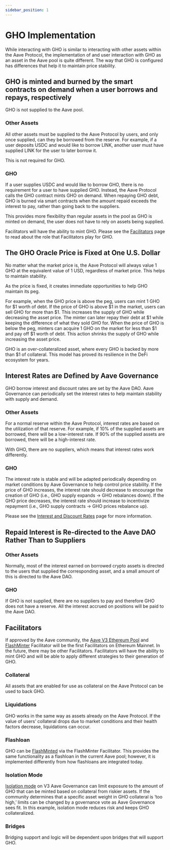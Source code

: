 ```yaml
---
sidebar_position: 1
---
```


# GHO Implementation

While interacting with GHO is similar to interacting with other assets within the Aave Protocol, the implementation of and user interaction with GHO as an asset in the Aave pool is quite different. The way that GHO is configured has differences that help it to maintain price stability.

## GHO is minted and burned by the smart contracts on demand when a user borrows and repays, respectively

GHO is not supplied to the Aave pool.

### Other Assets

All other assets must be supplied to the Aave Protocol by users, and only once supplied, can they be borrowed from the reserve. For example, if a user deposits USDC and would like to borrow LINK, another user must have supplied LINK for the user to later borrow it.

This is not required for GHO.

### GHO

If a user supplies USDC and would like to borrow GHO, there is no requirement for a user to have supplied GHO. Instead, the Aave Protocol calls the GHO contract mints GHO on demand. When repaying GHO debt, GHO is burned via smart contracts when the amount repaid exceeds the interest to pay, rather than going back to the suppliers.

This provides more flexibility than regular assets in the pool as GHO is minted on demand, the user does not have to rely on assets being supplied.

Facilitators will have the ability to mint GHO. Please see the [Facilitators](gho-facilitators.md) page to read about the role that Facilitators play for GHO.

## The GHO Oracle Price is Fixed at One U.S. Dollar

No matter what the market price is, the Aave Protocol will always value 1 GHO at the equivalent value of 1 USD, regardless of market price. This helps to maintain stability.

As the price is fixed, it creates immediate opportunities to help GHO maintain its peg.

For example, when the GHO price is above the peg, users can mint 1 GHO for $1 worth of debt. If the price of GHO is above $1 in the market, users can sell GHO for more than $1. This increases the supply of GHO while decreasing the asset price. The minter can later repay their debt at $1 while keeping the difference of what they sold GHO for. When the price of GHO is below the peg, minters can acquire 1 GHO on the market for less than $1 and pay off $1 worth of debt. This action shrinks the supply of GHO while increasing the asset price.

GHO is an over-collateralized asset, where every GHO is backed by more than $1 of collateral. This model has proved its resilience in the DeFi ecosystem for years.

## Interest Rates are Defined by Aave Governance

GHO borrow interest and discount rates are set by the Aave DAO. Aave Governance can periodically set the interest rates to help maintain stability with supply and demand.

### Other Assets

For a normal reserve within the Aave Protocol, interest rates are based on the utilization of that reserve. For example, if 10% of the supplied assets are borrowed, there will be a low-interest rate. If 90% of the supplied assets are borrowed, there will be a high-interest rate.

With GHO, there are no suppliers, which means that interest rates work differently.

### GHO

The interest rate is stable and will be adapted periodically depending on market conditions by Aave Governance to help control price stability. If the price of GHO increases, the interest rate should decrease to encourage the creation of GHO (i.e., GHO supply expands -> GHO rebalances down). If the GHO price decreases, the interest rate should increase to incentivize repayment (i.e., GHO supply contracts -> GHO prices rebalance up).

Please see the [Interest and Discount Rates](interest-rate-discount-model.md) page for more information.

## Repaid Interest is Re-directed to the Aave DAO Rather Than to Suppliers

### Other Assets

Normally, most of the interest earned on borrowed crypto assets is directed to the users that supplied the corresponding asset, and a small amount of this is directed to the Aave DAO.

### GHO

If GHO is not supplied, there are no suppliers to pay and therefore GHO does not have a reserve. All the interest accrued on positions will be paid to the Aave DAO.

## Facilitators

If approved by the Aave community, the [Aave V3 Ethereum Pool](./gho-facilitators.md#aave-v3-ethereum-pool) and [FlashMinter](./gho-facilitators.md#flashminter) Facilitator will be the first Facilitators on Ethereum Mainnet. In the future, there may be other Facilitators. Facilitators will have the ability to mint GHO and will be able to apply different strategies to their generation of GHO.

### Collateral

All assets that are enabled for use as collateral on the Aave Protocol can be used to back GHO.

### Liquidations

GHO works in the same way as assets already on the Aave Protocol. If the value of users’ collateral drops due to market conditions and their health factors decrease, liquidations can occur.

### Flashloan

GHO can be [FlashMinted](../fundamental-concepts/flashmint.md) via the FlashMinter Facilitator. This provides the same functionality as a flashloan in the current Aave pool; however, it is implemented differently from how flashloans are integrated today.

### Isolation Mode

[Isolation mode](https://docs.aave.com/developers/whats-new/isolation-mode) on V3 Aave Governance can limit exposure to the amount of GHO that can be minted based on collateral from riskier assets. If the community determines that a specific asset weight in GHO collateral is ‘too high,’ limits can be changed by a governance vote as Aave Governance sees fit. In this example, isolation mode reduces risk and keeps GHO collateralized.

### Bridges

Bridging support and logic will be dependent upon bridges that will support GHO.
